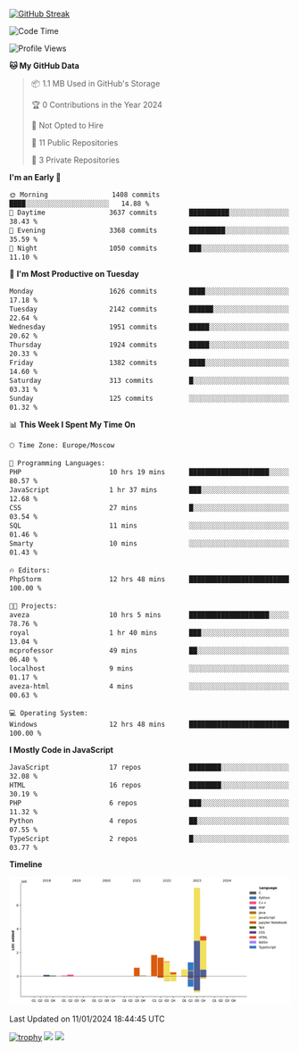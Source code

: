 [![GitHub Streak](https://github-readme-streak-stats.herokuapp.com/?user=yogik10)](https://git.io/streak-stats)
<!--START_SECTION:waka-->
![Code Time](http://img.shields.io/badge/Code%20Time-141%20hrs%2050%20mins-blue)

![Profile Views](http://img.shields.io/badge/Profile%20Views-0-blue)

**🐱 My GitHub Data** 

> 📦 1.1 MB Used in GitHub's Storage 
 > 
> 🏆 0 Contributions in the Year 2024
 > 
> 🚫 Not Opted to Hire
 > 
> 📜 11 Public Repositories 
 > 
> 🔑 3 Private Repositories 
 > 
**I'm an Early 🐤** 

```text
🌞 Morning                1408 commits        ████░░░░░░░░░░░░░░░░░░░░░   14.88 % 
🌆 Daytime                3637 commits        ██████████░░░░░░░░░░░░░░░   38.43 % 
🌃 Evening                3368 commits        █████████░░░░░░░░░░░░░░░░   35.59 % 
🌙 Night                  1050 commits        ███░░░░░░░░░░░░░░░░░░░░░░   11.10 % 
```
📅 **I'm Most Productive on Tuesday** 

```text
Monday                   1626 commits        ████░░░░░░░░░░░░░░░░░░░░░   17.18 % 
Tuesday                  2142 commits        ██████░░░░░░░░░░░░░░░░░░░   22.64 % 
Wednesday                1951 commits        █████░░░░░░░░░░░░░░░░░░░░   20.62 % 
Thursday                 1924 commits        █████░░░░░░░░░░░░░░░░░░░░   20.33 % 
Friday                   1382 commits        ████░░░░░░░░░░░░░░░░░░░░░   14.60 % 
Saturday                 313 commits         █░░░░░░░░░░░░░░░░░░░░░░░░   03.31 % 
Sunday                   125 commits         ░░░░░░░░░░░░░░░░░░░░░░░░░   01.32 % 
```


📊 **This Week I Spent My Time On** 

```text
🕑︎ Time Zone: Europe/Moscow

💬 Programming Languages: 
PHP                      10 hrs 19 mins      ████████████████████░░░░░   80.57 % 
JavaScript               1 hr 37 mins        ███░░░░░░░░░░░░░░░░░░░░░░   12.68 % 
CSS                      27 mins             █░░░░░░░░░░░░░░░░░░░░░░░░   03.54 % 
SQL                      11 mins             ░░░░░░░░░░░░░░░░░░░░░░░░░   01.46 % 
Smarty                   10 mins             ░░░░░░░░░░░░░░░░░░░░░░░░░   01.43 % 

🔥 Editors: 
PhpStorm                 12 hrs 48 mins      █████████████████████████   100.00 % 

🐱‍💻 Projects: 
aveza                    10 hrs 5 mins       ████████████████████░░░░░   78.76 % 
royal                    1 hr 40 mins        ███░░░░░░░░░░░░░░░░░░░░░░   13.04 % 
mcprofessor              49 mins             ██░░░░░░░░░░░░░░░░░░░░░░░   06.40 % 
localhost                9 mins              ░░░░░░░░░░░░░░░░░░░░░░░░░   01.17 % 
aveza-html               4 mins              ░░░░░░░░░░░░░░░░░░░░░░░░░   00.63 % 

💻 Operating System: 
Windows                  12 hrs 48 mins      █████████████████████████   100.00 % 
```

**I Mostly Code in JavaScript** 

```text
JavaScript               17 repos            ████████░░░░░░░░░░░░░░░░░   32.08 % 
HTML                     16 repos            ████████░░░░░░░░░░░░░░░░░   30.19 % 
PHP                      6 repos             ███░░░░░░░░░░░░░░░░░░░░░░   11.32 % 
Python                   4 repos             ██░░░░░░░░░░░░░░░░░░░░░░░   07.55 % 
TypeScript               2 repos             █░░░░░░░░░░░░░░░░░░░░░░░░   03.77 % 
```



**Timeline**

![Lines of Code chart](https://raw.githubusercontent.com/Yogik10/Yogik10/main/assets/bar_graph.png)


 Last Updated on 11/01/2024 18:44:45 UTC
<!--END_SECTION:waka-->
[![trophy](https://github-profile-trophy.vercel.app/?username=yogik10)](https://github.com/ryo-ma/github-profile-trophy)
![](https://github-profile-summary-cards.vercel.app/api/cards/profile-details?username=yogik10&theme=solarized_dark)
![](https://github-profile-summary-cards.vercel.app/api/cards/most-commit-language?username=yogik10&theme=solarized_dark)


